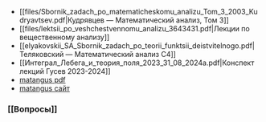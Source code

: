 - [[files/Sbornik_zadach_po_matematicheskomu_analizu_Tom_3_2003_Kudryavtsev.pdf|Кудрявцев — Математический анализ, Том 3]]
- [[files/lektsii_po_veshchestvennomu_analizu_3643431.pdf|Лекции по вещественному анализу]]
- [[elyakovskii_SA_Sbornik_zadach_po_teorii_funktsii_deistvitelnogo.pdf|Теляковский — Математический анализ С4]]
- [[Интеграл_Лебега_и_теория_поля_2023_31_08_2024а.pdf|Конспект лекций Гусев 2023-2024]]
- [matangus pdf](https://ngusev.ru/ma/matangus3.pdf#page=35)
- [matangus сайт](https://ngusev.ru/ma/)


### [[Вопросы]]
